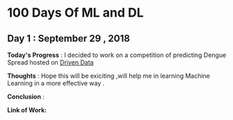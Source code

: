 # 100 Days Of ML and DL 

## Day 1 : September 29 , 2018
 
**Today's Progress** : I decided to work on  a competition of predicting Dengue Spread hosted on [Driven Data](https://www.drivendata.org/competitions/44/dengai-predicting-disease-spread/) 

**Thoughts** : Hope this will be exiciting ,will help me in learning Machine Learning in a more effective way .

**Conclusion** : 

**Link of Work:**

